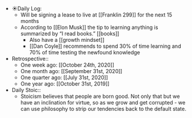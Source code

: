 - ☀️Daily Log:
    - Will be signing a lease to live at [[Franklin 299]] for the next 15 months
    - According to [[Elon Musk]] the tip to learning anything is summarized by “I read books.” [[books]]
        - Also have a [[growth mindset]]
        - [[Dan Coyle]] recommends to spend 30% of time learning and 70% of time testing the newfound knowledge
- Retrospective::
    - One week ago: [[October 24th, 2020]]
    - One month ago: [[September 31st, 2020]]
    - One quarter ago: [[July 31st, 2020]]
    - One year ago: [[October 31st, 2019]]
- Daily Stoic::
    - Stoicism believes that people are born good. Not only that but we have an inclination for virtue, so as we grow and get corrupted - we can use philosophy to strip our tendencies back to the default state.
